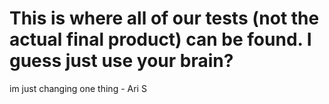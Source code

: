 # This is where all of our tests (not the actual final product) can be found. I guess just use your brain?
im just changing one thing - Ari S
